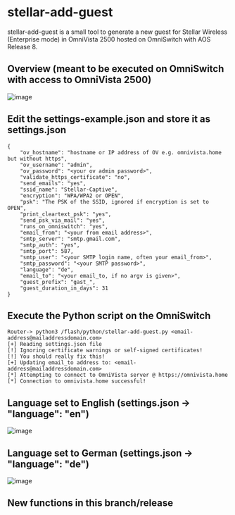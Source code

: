 # stellar-add-guest
stellar-add-guest is a small tool to generate a new guest for Stellar Wireless (Enterprise mode) in OmniVista 2500 hosted on OmniSwitch with AOS Release 8.

## Overview (meant to be executed on OmniSwitch with access to OmniVista 2500)
![image](https://user-images.githubusercontent.com/5174414/150031492-3dbfc95d-4b2c-4882-a074-0547b2645a79.png)

## Edit the settings-example.json and store it as settings.json
```
{
    "ov_hostname": "hostname or IP address of OV e.g. omnivista.home but without https",
    "ov_username": "admin",
    "ov_password": "<your ov admin password>",
    "validate_https_certificate": "no",
    "send_emails": "yes",
    "ssid_name": "Stellar-Captive",
    "encryption": "WPA/WPA2 or OPEN",
    "psk": "The PSK of the SSID, ignored if encryption is set to OPEN",
    "print_cleartext_psk": "yes",
    "send_psk_via_mail": "yes",
    "runs_on_omniswitch": "yes",
    "email_from": "<your from email address>",
    "smtp_server": "smtp.gmail.com",
    "smtp_auth": "yes",
    "smtp_port": 587,
    "smtp_user": "<your SMTP login name, often your email_from>",
    "smtp_password": "<your SMTP password>",
    "language": "de",
    "email_to": "<your email_to, if no argv is given>",
    "guest_prefix": "gast_",
    "guest_duration_in_days": 31
}
```
## Execute the Python script on the OmniSwitch
```
Router-> python3 /flash/python/stellar-add-guest.py <email-address@mailaddressdomain.com>
[+] Reading settings.json file
[!] Ignoring certificate warnings or self-signed certificates!
[!] You should really fix this!
[+] Updating email_to address to: <email-address@mailaddressdomain.com>
[*] Attempting to connect to OmniVista server @ https://omnivista.home
[*] Connection to omnivista.home successful!
````
## Language set to English (settings.json -> "language": "en") 
![image](https://user-images.githubusercontent.com/5174414/150029499-7d9003d2-8e34-4867-880e-d698b7adffb0.png)

## Language set to German (settings.json -> "language": "de") 
![image](https://user-images.githubusercontent.com/5174414/150029836-2f4997ac-7808-4c60-9de1-73c1fa7c6931.png)

## New functions in this branch/release

